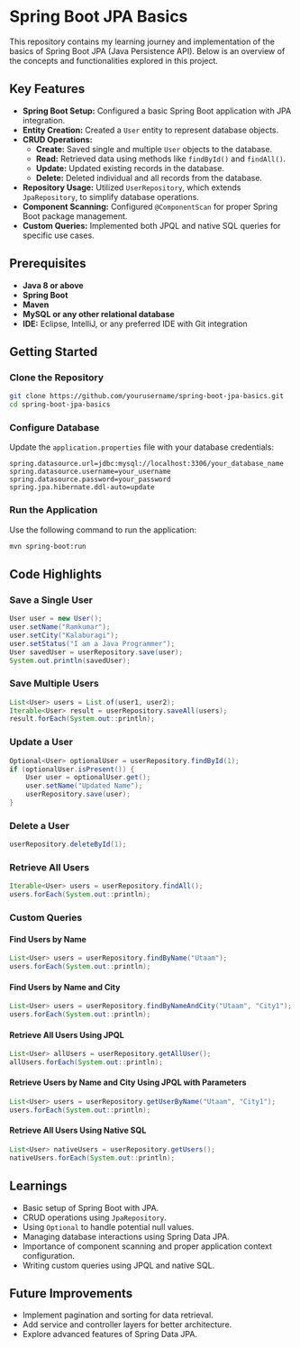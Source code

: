 # Spring Boot JPA Basics

This repository contains my learning journey and implementation of the basics of Spring Boot JPA (Java Persistence API). Below is an overview of the concepts and functionalities explored in this project.

## Key Features
- **Spring Boot Setup:** Configured a basic Spring Boot application with JPA integration.
- **Entity Creation:** Created a `User` entity to represent database objects.
- **CRUD Operations:**
  - **Create:** Saved single and multiple `User` objects to the database.
  - **Read:** Retrieved data using methods like `findById()` and `findAll()`.
  - **Update:** Updated existing records in the database.
  - **Delete:** Deleted individual and all records from the database.
- **Repository Usage:** Utilized `UserRepository`, which extends `JpaRepository`, to simplify database operations.
- **Component Scanning:** Configured `@ComponentScan` for proper Spring Boot package management.
- **Custom Queries:** Implemented both JPQL and native SQL queries for specific use cases.

## Prerequisites
- **Java 8 or above**
- **Spring Boot**
- **Maven**
- **MySQL or any other relational database**
- **IDE:** Eclipse, IntelliJ, or any preferred IDE with Git integration

## Getting Started
### Clone the Repository
```bash
git clone https://github.com/yourusername/spring-boot-jpa-basics.git
cd spring-boot-jpa-basics
```

### Configure Database
Update the `application.properties` file with your database credentials:
```properties
spring.datasource.url=jdbc:mysql://localhost:3306/your_database_name
spring.datasource.username=your_username
spring.datasource.password=your_password
spring.jpa.hibernate.ddl-auto=update
```

### Run the Application
Use the following command to run the application:
```bash
mvn spring-boot:run
```

## Code Highlights
### Save a Single User
```java
User user = new User();
user.setName("Ramkumar");
user.setCity("Kalaburagi");
user.setStatus("I am a Java Programmer");
User savedUser = userRepository.save(user);
System.out.println(savedUser);
```

### Save Multiple Users
```java
List<User> users = List.of(user1, user2);
Iterable<User> result = userRepository.saveAll(users);
result.forEach(System.out::println);
```

### Update a User
```java
Optional<User> optionalUser = userRepository.findById(1);
if (optionalUser.isPresent()) {
    User user = optionalUser.get();
    user.setName("Updated Name");
    userRepository.save(user);
}
```

### Delete a User
```java
userRepository.deleteById(1);
```

### Retrieve All Users
```java
Iterable<User> users = userRepository.findAll();
users.forEach(System.out::println);
```

### Custom Queries
#### Find Users by Name
```java
List<User> users = userRepository.findByName("Utaam");
users.forEach(System.out::println);
```

#### Find Users by Name and City
```java
List<User> users = userRepository.findByNameAndCity("Utaam", "City1");
users.forEach(System.out::println);
```

#### Retrieve All Users Using JPQL
```java
List<User> allUsers = userRepository.getAllUser();
allUsers.forEach(System.out::println);
```

#### Retrieve Users by Name and City Using JPQL with Parameters
```java
List<User> users = userRepository.getUserByName("Utaam", "City1");
users.forEach(System.out::println);
```

#### Retrieve All Users Using Native SQL
```java
List<User> nativeUsers = userRepository.getUsers();
nativeUsers.forEach(System.out::println);
```

## Learnings
- Basic setup of Spring Boot with JPA.
- CRUD operations using `JpaRepository`.
- Using `Optional` to handle potential null values.
- Managing database interactions using Spring Data JPA.
- Importance of component scanning and proper application context configuration.
- Writing custom queries using JPQL and native SQL.

## Future Improvements
- Implement pagination and sorting for data retrieval.
- Add service and controller layers for better architecture.
- Explore advanced features of Spring Data JPA.



